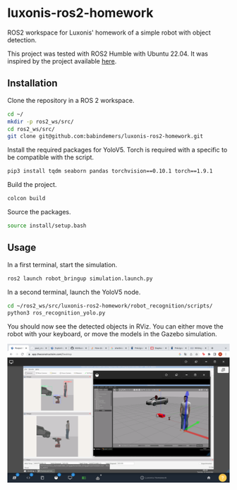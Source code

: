 # luxonis-ros2-homework
ROS2 workspace for Luxonis' homework of a simple robot with object detection.

This project was tested with ROS2 Humble with Ubuntu 22.04. It was inspired by the project available [here](https://www.youtube.com/watch?v=594Gmkdo-_s).

## Installation

Clone the repository in a ROS 2 workspace.

```bash
cd ~/
mkdir -p ros2_ws/src/
cd ros2_ws/src/
git clone git@github.com:babindemers/luxonis-ros2-homework.git
```

Install the required packages for YoloV5. Torch is required with a specific to be compatible with the script.

```bash
pip3 install tqdm seaborn pandas torchvision==0.10.1 torch==1.9.1
```

Build the project.

```bash
colcon build
```

Source the packages.

```bash
source install/setup.bash
```

## Usage

In a first terminal, start the simulation.

```bash
ros2 launch robot_bringup simulation.launch.py
```

In a second terminal, launch the YoloV5 node.

```bash
cd ~/ros2_ws/src/luxonis-ros2-homework/robot_recognition/scripts/
python3 ros_recognition_yolo.py
```

You should now see the detected objects in RViz. You can either move the robot with your keyboard, or move the models in the Gazebo simulation.

![alt text](example.png "Demonstration")